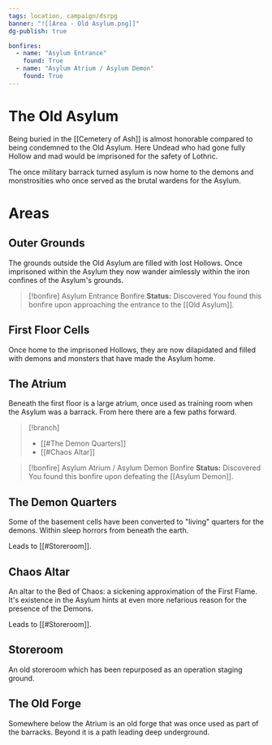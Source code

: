 ```yaml
---
tags: location, campaign/dsrpg
banner: "![[Area - Old Asylum.png]]"
dg-publish: true

bonfires: 
  - name: "Asylum Entrance"
    found: True
  - name: "Asylum Atrium / Asylum Demon"
    found: True
---
```


# The Old Asylum

Being buried in the [[Cemetery of Ash]] is almost honorable compared to being condemned to the Old Asylum. Here Undead who had gone fully Hollow and mad would be imprisoned for the safety of Lothric.

The once military barrack turned asylum is now home to the demons and monstrosities who once served as the brutal wardens for the Asylum.

# Areas 

## Outer Grounds 
The grounds outside the Old Asylum are filled with lost Hollows. Once imprisoned within the Asylum they now wander aimlessly within the iron confines of the Asylum's grounds.

> [!bonfire] Asylum Entrance Bonfire 
> **Status:** Discovered
> You found this bonfire upon approaching the entrance to the [[Old Asylum]].

## First Floor Cells 
Once home to the imprisoned Hollows, they are now dilapidated and filled with demons and monsters that have made the Asylum home.

## The Atrium
Beneath the first floor is a large atrium, once used as training room when the Asylum was a barrack. From here there are a few paths forward.

> [!branch]
> - [[#The Demon Quarters]]
> - [[#Chaos Altar]]

> [!bonfire] Asylum Atrium / Asylum Demon Bonfire 
> **Status:** Discovered
> You found this bonfire upon defeating the [[Asylum Demon]].

## The Demon Quarters
Some of the basement cells have been converted to "living" quarters for the demons. Within sleep horrors from beneath the earth.

Leads to [[#Storeroom]].

## Chaos Altar
An altar to the Bed of Chaos: a sickening approximation of the First Flame. It's existence in the Asylum hints at even more nefarious reason for the presence of the Demons.

Leads to [[#Storeroom]].

## Storeroom
An old storeroom which has been repurposed as an operation staging ground.

## The Old Forge
Somewhere below the Atrium is an old forge that was once used as part of the barracks. Beyond it is a path leading deep underground.

